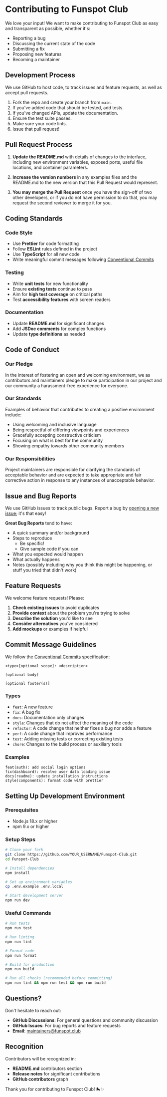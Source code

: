 # Contributing to Funspot Club

We love your input! We want to make contributing to Funspot Club as easy and transparent as possible, whether it's:

- Reporting a bug
- Discussing the current state of the code
- Submitting a fix
- Proposing new features
- Becoming a maintainer

## Development Process

We use GitHub to host code, to track issues and feature requests, as well as accept pull requests.

1. Fork the repo and create your branch from `main`.
2. If you've added code that should be tested, add tests.
3. If you've changed APIs, update the documentation.
4. Ensure the test suite passes.
5. Make sure your code lints.
6. Issue that pull request!

## Pull Request Process

1. **Update the README.md** with details of changes to the interface, including new environment variables, exposed ports, useful file locations, and container parameters.

2. **Increase the version numbers** in any examples files and the README.md to the new version that this Pull Request would represent.

3. **You may merge the Pull Request** once you have the sign-off of two other developers, or if you do not have permission to do that, you may request the second reviewer to merge it for you.

## Coding Standards

### Code Style
- Use **Prettier** for code formatting
- Follow **ESLint** rules defined in the project
- Use **TypeScript** for all new code
- Write meaningful commit messages following [Conventional Commits](https://www.conventionalcommits.org/)

### Testing
- Write **unit tests** for new functionality
- Ensure **existing tests** continue to pass
- Aim for **high test coverage** on critical paths
- Test **accessibility features** with screen readers

### Documentation
- Update **README.md** for significant changes
- Add **JSDoc comments** for complex functions
- Update **type definitions** as needed

## Code of Conduct

### Our Pledge

In the interest of fostering an open and welcoming environment, we as contributors and maintainers pledge to make participation in our project and our community a harassment-free experience for everyone.

### Our Standards

Examples of behavior that contributes to creating a positive environment include:

* Using welcoming and inclusive language
* Being respectful of differing viewpoints and experiences
* Gracefully accepting constructive criticism
* Focusing on what is best for the community
* Showing empathy towards other community members

### Our Responsibilities

Project maintainers are responsible for clarifying the standards of acceptable behavior and are expected to take appropriate and fair corrective action in response to any instances of unacceptable behavior.

## Issue and Bug Reports

We use GitHub issues to track public bugs. Report a bug by [opening a new issue](https://github.com/teddylumidi/Funspot-Club/issues/new); it's that easy!

**Great Bug Reports** tend to have:

- A quick summary and/or background
- Steps to reproduce
  - Be specific!
  - Give sample code if you can
- What you expected would happen
- What actually happens
- Notes (possibly including why you think this might be happening, or stuff you tried that didn't work)

## Feature Requests

We welcome feature requests! Please:

1. **Check existing issues** to avoid duplicates
2. **Provide context** about the problem you're trying to solve
3. **Describe the solution** you'd like to see
4. **Consider alternatives** you've considered
5. **Add mockups** or examples if helpful

## Commit Message Guidelines

We follow the [Conventional Commits](https://www.conventionalcommits.org/) specification:

```
<type>[optional scope]: <description>

[optional body]

[optional footer(s)]
```

### Types
- `feat`: A new feature
- `fix`: A bug fix
- `docs`: Documentation only changes
- `style`: Changes that do not affect the meaning of the code
- `refactor`: A code change that neither fixes a bug nor adds a feature
- `perf`: A code change that improves performance
- `test`: Adding missing tests or correcting existing tests
- `chore`: Changes to the build process or auxiliary tools

### Examples
```
feat(auth): add social login options
fix(dashboard): resolve user data loading issue
docs(readme): update installation instructions
style(components): format code with prettier
```

## Setting Up Development Environment

### Prerequisites
- Node.js 18.x or higher
- npm 9.x or higher

### Setup Steps
```bash
# Clone your fork
git clone https://github.com/YOUR_USERNAME/Funspot-Club.git
cd Funspot-Club

# Install dependencies
npm install

# Set up environment variables
cp .env.example .env.local

# Start development server
npm run dev
```

### Useful Commands
```bash
# Run tests
npm run test

# Run linting
npm run lint

# Format code
npm run format

# Build for production
npm run build

# Run all checks (recommended before committing)
npm run lint && npm run test && npm run build
```

## Questions?

Don't hesitate to reach out:

- **GitHub Discussions**: For general questions and community discussion
- **GitHub Issues**: For bug reports and feature requests
- **Email**: maintainers@funspot.club

## Recognition

Contributors will be recognized in:
- **README.md** contributors section
- **Release notes** for significant contributions
- **GitHub contributors** graph

Thank you for contributing to Funspot Club! 🛼✨